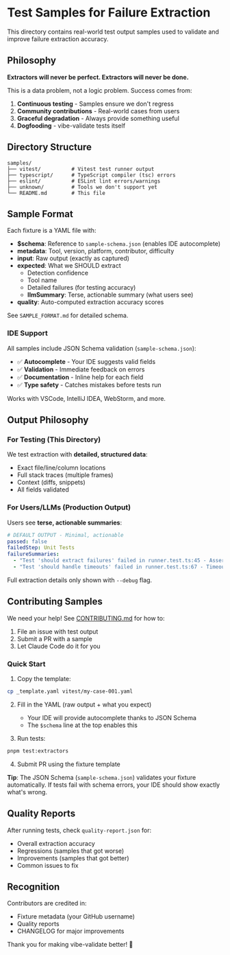 # Test Samples for Failure Extraction

This directory contains real-world test output samples used to validate and improve failure extraction accuracy.

## Philosophy

**Extractors will never be perfect. Extractors will never be done.**

This is a data problem, not a logic problem. Success comes from:
1. **Continuous testing** - Samples ensure we don't regress
2. **Community contributions** - Real-world cases from users
3. **Graceful degradation** - Always provide something useful
4. **Dogfooding** - vibe-validate tests itself

## Directory Structure

```
samples/
├── vitest/          # Vitest test runner output
├── typescript/      # TypeScript compiler (tsc) errors
├── eslint/          # ESLint lint errors/warnings
├── unknown/         # Tools we don't support yet
└── README.md        # This file
```

## Sample Format

Each fixture is a YAML file with:
- **$schema**: Reference to `sample-schema.json` (enables IDE autocomplete)
- **metadata**: Tool, version, platform, contributor, difficulty
- **input**: Raw output (exactly as captured)
- **expected**: What we SHOULD extract
  - Detection confidence
  - Tool name
  - Detailed failures (for testing accuracy)
  - **llmSummary**: Terse, actionable summary (what users see)
- **quality**: Auto-computed extraction accuracy scores

See `SAMPLE_FORMAT.md` for detailed schema.

### IDE Support

All samples include JSON Schema validation (`sample-schema.json`):
- ✅ **Autocomplete** - Your IDE suggests valid fields
- ✅ **Validation** - Immediate feedback on errors
- ✅ **Documentation** - Inline help for each field
- ✅ **Type safety** - Catches mistakes before tests run

Works with VSCode, IntelliJ IDEA, WebStorm, and more.

## Output Philosophy

### For Testing (This Directory)
We test extraction with **detailed, structured data**:
- Exact file/line/column locations
- Full stack traces (multiple frames)
- Context (diffs, snippets)
- All fields validated

### For Users/LLMs (Production Output)
Users see **terse, actionable summaries**:
```yaml
# DEFAULT OUTPUT - Minimal, actionable
passed: false
failedStep: Unit Tests
failureSummaries:
  - "Test 'should extract failures' failed in runner.test.ts:45 - AssertionError: expected 2 to equal 3"
  - "Test 'should handle timeouts' failed in runner.test.ts:67 - Timeout of 5000ms exceeded"
```

Full extraction details only shown with `--debug` flag.

## Contributing Samples

We need your help! See [CONTRIBUTING.md](../../../CONTRIBUTING.md) for how to:
1. File an issue with test output
2. Submit a PR with a sample
3. Let Claude Code do it for you

### Quick Start

1. Copy the template:
```bash
cp _template.yaml vitest/my-case-001.yaml
```

2. Fill in the YAML (raw output + what you expect)
   - Your IDE will provide autocomplete thanks to JSON Schema
   - The `$schema` line at the top enables this

3. Run tests:
```bash
pnpm test:extractors
```

4. Submit PR using the fixture template

**Tip**: The JSON Schema (`sample-schema.json`) validates your fixture automatically. If tests fail with schema errors, your IDE should show exactly what's wrong.

## Quality Reports

After running tests, check `quality-report.json` for:
- Overall extraction accuracy
- Regressions (samples that got worse)
- Improvements (samples that got better)
- Common issues to fix

## Recognition

Contributors are credited in:
- Fixture metadata (your GitHub username)
- Quality reports
- CHANGELOG for major improvements

Thank you for making vibe-validate better! 🙏

